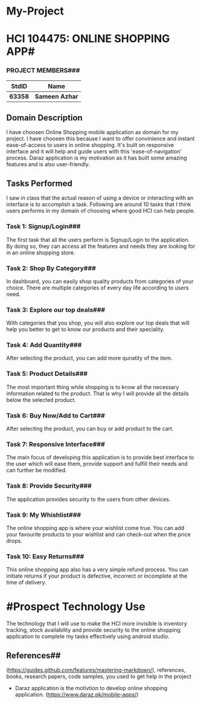 # My-Project
# HCI 104475: ONLINE SHOPPING APP#
### PROJECT MEMBERS###
StdID | Name
------------ | -------------
**63358** | **Sameen Azhar** 

## Domain Description ##
I have choosen Online Shopping mobile application as domain for my project. I have choosen this because I want to offer convinience and instant ease-of-access to users in online shopping. It's built on responsive interface and it will help and guide users with this 'ease-of-navigation' process. 
Daraz application is my motivation as it has built some amazing features and is also user-friendly.

## Tasks Performed ##
I saw in class that the actual reason of using a device or interacting with an interface is to accomplish a task. Following are around 10 tasks that I think users performs in my domain of choosing where good HCI can help people.

 ### Task 1: Signup/Login###
The first task that all the users perform is Signup/Login to the application. By doing so, they can access all the features and needs they are looking for in an online shopping store.

### Task 2: Shop By Category###
In dashboard, you can easily shop quality products from categories of your choice. There are multiple categories of every day life according to users need.

### Task 3: Explore our top deals###
With categories that you shop, you will also explore our top deals that will help you better to get to know our products and their speciality.

### Task 4: Add Quantity###
After selecting the product, you can add more qunatity of the item.

### Task 5: Product Details###
The most important thing while shopping is to know all the necessary information related to the product. That is why I will provide all the details below the selected product.

### Task 6: Buy Now/Add to Cart###
After selecting the product, you can buy or add product to the cart.

### Task 7: Responsive Interface###
The main focus of developing this application is to provide best interface to the user which will ease them, provide support and fulfill their needs and can further be modified.

### Task 8: Provide Security###
The application provides security to the users from other devices.

### Task 9: My Whishlist###
The online shopping app is where your wishlist come true. You can add your favourite products to your wishlist and can check-out when the price drops.

### Task 10: Easy Returns###
This online shopping app also has a very simple refund process. You can initiate returns if your product is defective, incorrect or incomplete at the time of delivery.

 
# #Prospect Technology Use ##
The technology that I will use to make the HCI more invisible is inventory tracking, stock availability and provide security to the online shopping application to complete my tasks effectively using android studio.

## References##
(https://guides.github.com/features/mastering-markdown/), references, books, research papers, code samples, you used to get help in the project

- Daraz application is the motivtion to develop online shopping application.
  (https://www.daraz.pk/mobile-apps/)

